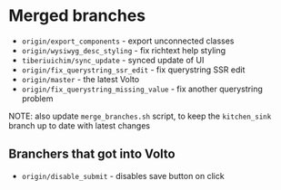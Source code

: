 # Merged branches

- ``origin/export_components`` - export unconnected classes
- ``origin/wysiwyg_desc_styling`` - fix richtext help styling
- ``tiberiuichim/sync_update`` - synced update of UI
- ``origin/fix_querystring_ssr_edit`` - fix querystring SSR edit
- ``origin/master`` - the latest Volto
- ``origin/fix_querystring_missing_value`` - fix another querystring problem

NOTE: also update ``merge_branches.sh`` script, to keep the ``kitchen_sink``
branch up to date with latest changes

## Branchers that got into Volto

- ``origin/disable_submit`` - disables save button on click
